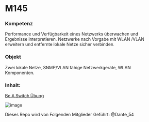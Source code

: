 # M145
### Kompetenz
Performance und Verfügbarkeit eines Netzwerks überwachen und Ergebnisse interpretieren. Netzwerke nach Vorgabe mit WLAN /VLAN erweitern und entfernte lokale Netze sicher verbinden.

### Objekt
Zwei lokale Netze, SNMP/VLAN fähige Netzwerkgeräte, WLAN Komponenten.

### Inhalt: 
[Be A Switch Übung](M145/BeASwitch-Übung.md)

![image](https://github.com/user-attachments/assets/e11eba83-39d5-4a1d-b04d-9fda2d06ccc0)

Dieses Repo wird von Folgenden Mitglieder Geführt:
@Dante_54
